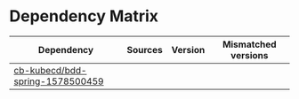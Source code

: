 # Dependency Matrix

Dependency | Sources | Version | Mismatched versions
---------- | ------- | ------- | -------------------
[cb-kubecd/bdd-spring-1578500459](https://github.com/cb-kubecd/bdd-spring-1578500459.git) |  | []() | 
